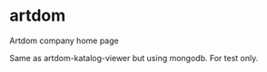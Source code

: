 artdom
======

Artdom company home page

Same as artdom-katalog-viewer but using mongodb. For test only.
